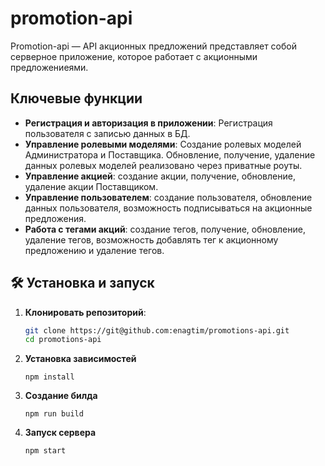 # promotion-api

Promotion-api — API акционных предложений представляет собой серверное приложение, которое работает с акционными предложениеями.

## Ключевые функции

- **Регистрация и авторизация в приложении**: Регистрация пользователя с записью данных в БД.
- **Управление ролевыми моделями**: Создание ролевых моделей Администратора и Поставщика. Обновление, получение, удаление данных ролевых моделей реализовано через приватные роуты. 
- **Управление акцией**: создание акции, получение, обновление, удаление акции Поставщиком.
- **Управление пользователем**: создание пользователя, обновление данных пользователя, возможность подписываться на акционные предложения.
- **Работа с тегами акций**: создание тегов, получение, обновление, удаление тегов, возможность добавлять тег к акционному предложению и удаление тегов.


## 🛠️ Установка и запуск

1. **Клонировать репозиторий**:
   ```bash
   git clone https://git@github.com:enagtim/promotions-api.git
   cd promotions-api
2. **Установка зависимостей**
    ```bach
    npm install
3. **Создание билда**
    ```bach
    npm run build
4. **Запуск сервера**
    ```bach
    npm start
